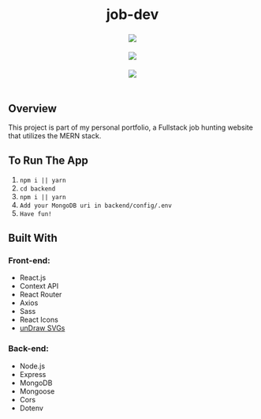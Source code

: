 <h1 align="center">job-dev</h1>

<h3 align="center">
  <img src="https://i.imgur.com/kznmAPy.png"><br>
  <br>
  <img src="https://i.imgur.com/PNseeN3.png"><br>
  <br>
  <img src="https://i.imgur.com/7EvXLQE.png"><br>
  <br>
</h3> 

## Overview
This project is part of my personal portfolio, a Fullstack job hunting website that utilizes the MERN stack.

## To Run The App
1. `npm i || yarn`
2. `cd backend`
3. `npm i || yarn`
2. `Add your MongoDB uri in backend/config/.env`
3. `Have fun!`

## Built With
### Front-end:
- React.js
- Context API
- React Router
- Axios
- Sass
- React Icons
- [unDraw SVGs](https://undraw.co/)

### Back-end:
- Node.js
- Express
- MongoDB
- Mongoose
- Cors
- Dotenv
